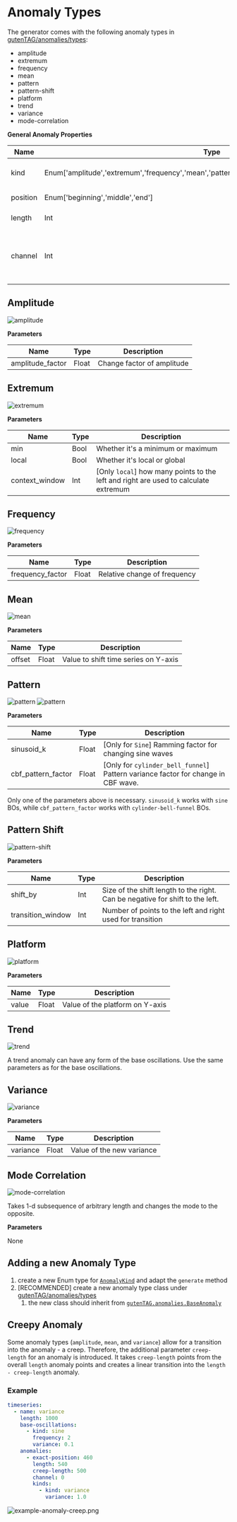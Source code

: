 # Anomaly Types

The generator comes with the following anomaly types in [gutenTAG/anomalies/types](../../gutenTAG/anomalies/types):

- amplitude
- extremum
- frequency
- mean
- pattern
- pattern-shift
- platform
- trend
- variance
- mode-correlation

**General Anomaly Properties**

|Name|Type|Description|
|----|----|-----------|
|kind|Enum['amplitude','extremum','frequency','mean','pattern','pattern_shift','platform','trend','variance']|Kind of anomaly (see below)|
|position|Enum['beginning','middle','end']|Position of anomaly|
|length|Int|Length of anomaly|
|channel|Int|ID of channel on which anomaly should be applied|

## Amplitude

![amplitude](images/amplitude.png)

**Parameters**

|Name|Type|Description|
|----|----|-----------|
|amplitude_factor|Float|Change factor of amplitude|

## Extremum

![extremum](images/extremum.png)

**Parameters**

|Name|Type|Description|
|----|----|-----------|
|min|Bool|Whether it's a minimum or maximum|
|local|Bool|Whether it's local or global|
|context_window|Int|[Only `local`] how many points to the left and right are used to calculate extremum|

## Frequency

![frequency](images/frequency.png)

**Parameters**

|Name|Type|Description|
|----|----|-----------|
|frequency_factor|Float|Relative change of frequency|

## Mean

![mean](images/mean.png)

**Parameters**

|Name|Type|Description|
|----|----|-----------|
|offset|Float|Value to shift time series on Y-axis|

## Pattern

![pattern](images/pattern-sine.png)
![pattern](images/pattern-ecg.png)

**Parameters**

|Name|Type|Description|
|----|----|-----------|
|sinusoid_k|Float|[Only for `Sine`] Ramming factor for changing sine waves|
|cbf_pattern_factor|Float|[Only for `cylinder_bell_funnel`] Pattern variance factor for change in CBF wave.|

Only one of the parameters above is necessary.
`sinusoid_k` works with `sine` BOs, while `cbf_pattern_factor` works with `cylinder-bell-funnel` BOs.

## Pattern Shift

![pattern-shift](images/pattern-shift.png)

**Parameters**

|Name|Type|Description|
|----|----|-----------|
|shift_by|Int|Size of the shift length to the right. Can be negative for shift to the left.|
|transition_window|Int|Number of points to the left and right used for transition|

## Platform

![platform](images/platform.png)

**Parameters**

|Name|Type|Description|
|----|----|-----------|
|value|Float|Value of the platform on Y-axis|

## Trend

![trend](images/trend.png)

A trend anomaly can have any form of the base oscillations.
Use the same parameters as for the base oscillations.

## Variance

![variance](images/variance.png)

**Parameters**

|Name|Type|Description|
|----|----|-----------|
|variance|Float|Value of the new variance|

## Mode Correlation

![mode-correlation](images/mode-correlation.png)

Takes 1-d subsequence of arbitrary length and changes the mode to the opposite.

**Parameters**

None

## Adding a new Anomaly Type

1. create a new Enum type for [`AnomalyKind`](../../gutenTAG/anomalies/types/kind.py) and adapt the `generate` method
2. [RECOMMENDED] create a new anomaly type class under [gutenTAG/anomalies/types](../../gutenTAG/anomalies/types)
    1. the new class should inherit from [`gutenTAG.anomalies.BaseAnomaly`](../../gutenTAG/anomalies/types/__init__.py)

## Creepy Anomaly

Some anomaly types (`amplitude`, `mean`, and `variance`) allow for a transition into the anomaly - a creep. 
Therefore, the additional parameter `creep-length` for an anomaly is introduced. It takes `creep-length` points 
from the overall `length` anomaly points and creates a linear transition into the `length - creep-length` anomaly. 

### Example

```yaml
timeseries:
  - name: variance
    length: 1000
    base-oscillations:
      - kind: sine
        frequency: 2
        variance: 0.1
    anomalies:
      - exact-position: 460
        length: 540
        creep-length: 500
        channel: 0
        kinds:
          - kind: variance
            variance: 1.0
```

![example-anomaly-creep.png](images/example-anomaly-creep.png)
